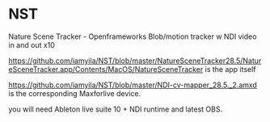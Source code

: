 # NST
Nature Scene Tracker - Openframeworks Blob/motion tracker w NDI video in and out x10

https://github.com/iamyila/NST/blob/master/NatureSceneTracker28.5/NatureSceneTracker.app/Contents/MacOS/NatureSceneTracker is the app itself

https://github.com/iamyila/NST/blob/master/NDI-cv-mapper_28.5._2.amxd is the corresponding Maxforlive device. 
  
you will need Ableton live suite 10 + NDI runtime and latest OBS. 

